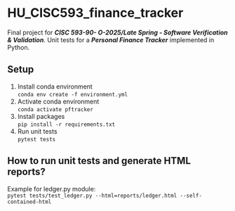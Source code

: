 # HU_CISC593_finance_tracker

Final project for ***CISC 593-90- O-2025/Late Spring - Software Verification & Validation***. Unit tests for a ***Personal Finance Tracker*** implemented in Python.

## Setup
1. Install conda environment<br>
   `conda env create -f environment.yml`
2. Activate conda environment<br>
   `conda activate pftracker`
3. Install packages<br>
   `pip install -r requirements.txt`
4. Run unit tests<br>
    `pytest tests`

## How to run unit tests and generate HTML reports?
Example for ledger.py module:<br>
`pytest tests/test_ledger.py --html=reports/ledger.html --self-contained-html`